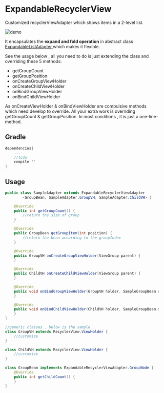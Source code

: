# ExpandableRecyclerView
Customized recyclerViewAdapter which shows items in a 2-level list.

![demo](https://github.com/hgDendi/ExpandableRecyclerView/blob/master/README_support/expandableRecyclerView.gif)

It encapsulates the **expand and fold operation** in abstract class [ExpandableListAdapter](https://github.com/hgDendi/ExpandableRecyclerView/blob/master/expandablerecycleradapter/src/main/java/com/hgdendi/expandablerecycleradapter/ExpandableRecyclerViewAdapter.java),which makes it flexible.

See the usage below , all you need to do is just extending the class and overriding these 5 methods:

* getGroupCount
* getGroupPosition
* onCreateGroupViewHolder
* onCreateChildViewHolder
* onBindGroupViewHolder
* onBindChildViewHolder

As onCreateViewHolder & onBindViewHolder are compulsive methods which need develop to override. All your extra work is overriding getGroupCount & getGroupPosition. In most conditions , it is just a one-line-method.

## Gradle

```groovy
dependencies{
	...
	//todo
	compile ''
}
```

## Usage

```java
public class SampleAdapter extends ExpandableRecyclerViewAdapter
        <GroupBean, SampleAdapter.GroupVH, SampleAdapter.ChildVH> {

    @Override
    public int getGroupCount() {
        //return the size of group
    }

    @Override
    public GroupBean getGroupItem(int position) {
        //return the bean according to the groupIndex
    }

    @Override
    public GroupVH onCreateGroupViewHolder(ViewGroup parent) {
    }

    @Override
    public ChildVH onCreateChildViewHolder(ViewGroup parent) {
    }

    @Override
    public void onBindGroupViewHolder(GroupVH holder, SampleGroupBean sampleGroupBean, boolean isExpand) {
    }

    @Override
    public void onBindChildViewHolder(ChildVH holder, SampleGroupBean sampleGroupBean, int childIndex) {
    }
}

//generic classes , below is the sample
class GroupVH extends RecyclerView.ViewHolder {
    //customize
}

class ChildVH extends RecyclerView.ViewHolder {
    //customize
}
    
class GroupBean implements ExpandableRecyclerViewAdapter.GroupNode {
	@Override
	public int getChildCount() {
	}
}
```

